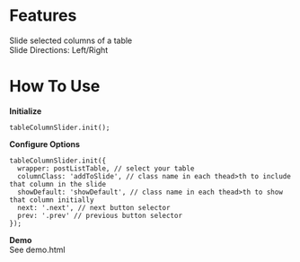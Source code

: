 
# Features
Slide selected columns of a table <br>
Slide Directions: Left/Right

<h1>How To Use</h1>

<b>Initialize</b>

	tableColumnSlider.init();
	
<b>Configure Options</b>
  
    tableColumnSlider.init({
  	  wrapper: postListTable, // select your table
  	  columnClass: 'addToSlide', // class name in each thead>th to include that column in the slide 
  	  showDefault: 'showDefault', // class name in each thead>th to show that column initially
  	  next: '.next', // next button selector
  	  prev: '.prev' // previous button selector
  	});

<b>Demo</b><br>
See demo.html
